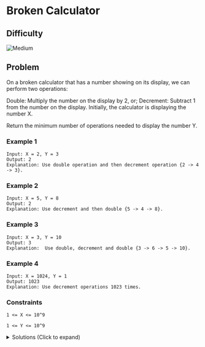 # Broken Calculator

## Difficulty

![Medium](https://img.shields.io/badge/medium-ef6c00?style=for-the-badge&logoColor=white)

## Problem

On a broken calculator that has a number showing on its display, we can perform two operations:

Double: Multiply the number on the display by 2, or;
Decrement: Subtract 1 from the number on the display.
Initially, the calculator is displaying the number X.

Return the minimum number of operations needed to display the number Y.

### Example 1

```
Input: X = 2, Y = 3
Output: 2
Explanation: Use double operation and then decrement operation {2 -> 4 -> 3}.
```

### Example 2

```
Input: X = 5, Y = 8
Output: 2
Explanation: Use decrement and then double {5 -> 4 -> 8}.
```

### Example 3

```
Input: X = 3, Y = 10
Output: 3
Explanation:  Use double, decrement and double {3 -> 6 -> 5 -> 10}.
```

### Example 4

```
Input: X = 1024, Y = 1
Output: 1023
Explanation: Use decrement operations 1023 times.
```

### Constraints

`1 <= X <= 10^9`

`1 <= Y <= 10^9`

<details>
  <summary>Solutions (Click to expand)</summary>

### Explanation

#### Sub problems and working backwards

If we want to get to the `Y` as quickly as possible, we have several optimized moves we can make:

1. If `X == Y`, make 0 moves.
2. If `X > Y`, we have to make at most `X - Y` moves since we can only decrement `X` by one.
3. If `Y` is **even**, we can get to `Y` in one move by doubling `Y/2`
4. If `Y` is **odd**, we can get to `Y` in one move by decrementing `Y + 1`

If for example `X = 2` and `Y = 3` we know the we can get to `Y` in one move if we turn `X` into `Y + 1` and decrement it. If thats the case then we'll need to find the most optimized way to get `X` from `2` to `4`. This suddenly become a problem of recursively solving sub problems until we reach a base case which can be either `1` or `2` from the list.

```
brokenCalc(2, 3) // moves: 1
  brokenCalc(2, 4) // moves: 1
    brokenCalc(2, 2) // moves: 0
```

We can use recursion to solve this or we can do it iteratively by "working backwards" where we halve and increment `Y`. Since both of our base cases requires `Y` to be `X > Y` or `X == Y`, then we can continue to halve and increment `Y` until it reaches one of these base cases

```
X = 2, Y = 3 // Y is odd, increment Y

X = 2, Y = 4 // Y even, halve Y

X = 2, Y = 2 // X and Y are equal, return 0 plus all other moves made
```

Time: `O(log Y)`, (Since we know that the majority of our operations will come from halving `Y` until it becomes less than or equal to `X`)

Space: `O(1)`

- [JavaScript](./broken-calculator.js)
- [TypeScript](./broken-calculator.ts)
- [Java](./broken-calculator.java)
- [Go](./broken-calculator.go)

</details>
